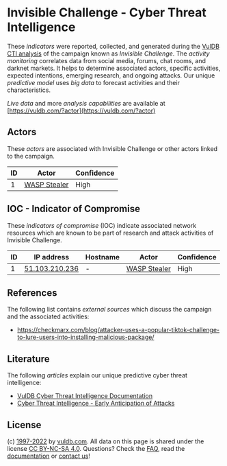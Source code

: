 # Invisible Challenge - Cyber Threat Intelligence

These _indicators_ were reported, collected, and generated during the [VulDB CTI analysis](https://vuldb.com/?kb.cti) of the campaign known as _Invisible Challenge_. The _activity monitoring_ correlates data from social media, forums, chat rooms, and darknet markets. It helps to determine associated actors, specific activities, expected intentions, emerging research, and ongoing attacks. Our unique _predictive model_ uses _big data_ to forecast activities and their characteristics.

_Live data_ and more _analysis capabilities_ are available at [https://vuldb.com/?actor](https://vuldb.com/?actor)

## Actors

These _actors_ are associated with Invisible Challenge or other actors linked to the campaign.

ID | Actor | Confidence
-- | ----- | ----------
1 | [WASP Stealer](https://vuldb.com/?actor.wasp_stealer) | High

## IOC - Indicator of Compromise

These _indicators of compromise_ (IOC) indicate associated network resources which are known to be part of research and attack activities of Invisible Challenge.

ID | IP address | Hostname | Actor | Confidence
-- | ---------- | -------- | ----- | ----------
1 | [51.103.210.236](https://vuldb.com/?ip.51.103.210.236) | - | [WASP Stealer](https://vuldb.com/?actor.wasp_stealer) | High

## References

The following list contains _external sources_ which discuss the campaign and the associated activities:

* https://checkmarx.com/blog/attacker-uses-a-popular-tiktok-challenge-to-lure-users-into-installing-malicious-package/

## Literature

The following _articles_ explain our unique predictive cyber threat intelligence:

* [VulDB Cyber Threat Intelligence Documentation](https://vuldb.com/?kb.cti)
* [Cyber Threat Intelligence - Early Anticipation of Attacks](https://www.scip.ch/en/?labs.20201022)

## License

(c) [1997-2022](https://vuldb.com/?kb.changelog) by [vuldb.com](https://vuldb.com/?kb.about). All data on this page is shared under the license [CC BY-NC-SA 4.0](https://creativecommons.org/licenses/by-nc-sa/4.0/). Questions? Check the [FAQ](https://vuldb.com/?kb.faq), read the [documentation](https://vuldb.com/?kb) or [contact us](https://vuldb.com/?contact)!
